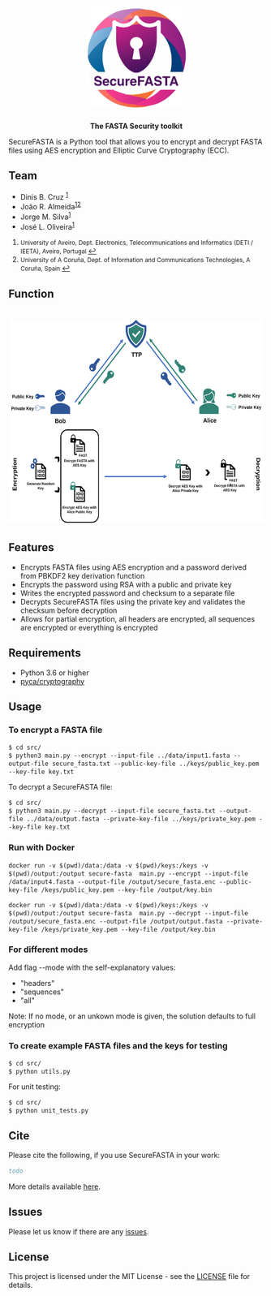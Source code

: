 <h1 align="center"><img src="logo/SecureFasta.png"
alt="securefasta" height="200" border="0" /></h1>
<p align="center"><b>The FASTA Security toolkit</b></p>


SecureFASTA is a Python tool that allows you to encrypt and decrypt FASTA files using AES encryption and Elliptic Curve Cryptography (ECC).

## Team
  * Dinis B. Cruz <sup id="a1">[1](#f1)</sup>
  * João R. Almeida<sup id="a1">[1](#f1)</sup><sup id="a2">[2](#f2)</sup>
  * Jorge M. Silva<sup id="a1">[1](#f1)</sup>
  * José L. Oliveira<sup id="a1">[1](#f1)</sup>

1. <small id="f1"> University of Aveiro, Dept. Electronics, Telecommunications and Informatics (DETI / IEETA), Aveiro, Portugal </small> [↩](#a1)
2. <small id="f2"> University of A Coruña, Dept. of Information and Communications Technologies, A Coruña, Spain </small> [↩](#a2)


## Function
<h1 align="left"><img src="logo/securefastaWorkflow.svg"
alt="securefasta" height="400" border="0" /></h1>

## Features

- Encrypts FASTA files using AES encryption and a password derived from PBKDF2 key derivation function
- Encrypts the password using RSA with a public and private key
- Writes the encrypted password and checksum to a separate file
- Decrypts SecureFASTA files using the private key and validates the checksum before decryption
- Allows for partial encryption, all headers are encrypted, all sequences are encrypted or everything is encrypted

## Requirements

- Python 3.6 or higher
- [pyca/cryptography](https://cryptography.io/en/latest/)

## Usage

### To encrypt a FASTA file

```
$ cd src/
$ python3 main.py --encrypt --input-file ../data/input1.fasta --output-file secure_fasta.txt --public-key-file ../keys/public_key.pem --key-file key.txt
```

To decrypt a SecureFASTA file:

```
$ cd src/
$ python3 main.py --decrypt --input-file secure_fasta.txt --output-file ../data/output.fasta --private-key-file ../keys/private_key.pem --key-file key.txt
```

### Run with Docker 

```
docker run -v $(pwd)/data:/data -v $(pwd)/keys:/keys -v $(pwd)/output:/output secure-fasta  main.py --encrypt --input-file /data/input4.fasta --output-file /output/secure_fasta.enc --public-key-file /keys/public_key.pem --key-file /output/key.bin
```

```
docker run -v $(pwd)/data:/data -v $(pwd)/keys:/keys -v $(pwd)/output:/output secure-fasta  main.py --decrypt --input-file /output/secure_fasta.enc --output-file /output/output.fasta --private-key-file /keys/private_key.pem --key-file /output/key.bin
```


### For different modes

Add flag --mode with the self-explanatory values:

- "headers"
- "sequences"
- "all"

Note: If no mode, or an unkown mode is given, the solution defaults to full encryption

### To create example FASTA files and the keys for testing

```
$ cd src/
$ python utils.py
```

For unit testing:

```
$ cd src/
$ python unit_tests.py
```



## Cite

Please cite the following, if you use SecureFASTA in your work:

```bib
todo
```

More details available [here](https://github.com/bioinformatics-ua/SecureFASTA/wiki).

## Issues
Please let us know if there are any
[issues](https://github.com/bioinformatics-ua/SecureFASTA/issues).


## License

This project is licensed under the MIT License - see the [LICENSE](LICENSE) file for details.

